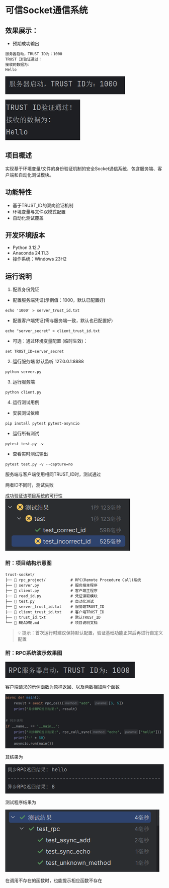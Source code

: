 # 可信Socket通信系统

## 效果展示：
- 预期成功输出

```
服务器启动，TRUST ID为：1000
TRUST ID验证通过！
接收的数据为: 
Hello
```

![效果演示图](screenshot1.png)

![效果演示图](screenshot2.png)

## 项目概述
实现基于环境变量/文件的身份验证机制的安全Socket通信系统，包含服务端、客户端和自动化测试模块。

## 功能特性
- 基于TRUST_ID的双向验证机制
- 环境变量与文件双模式配置
- 自动化测试覆盖

## 开发环境版本
- Python 3.12.7
- Anaconda 24.11.3
- 操作系统：Windows 23H2

## 运行说明
1. 配置身份凭证
- 配置服务端凭证(示例值：1000，默认已配置好)

`echo '1000' > server_trust_id.txt`

- 配置客户端凭证(需与服务端一致，默认也已配置好)

`echo "server_secret" > client_trust_id.txt`

- 可选：通过环境变量配置 (临时生效)：

`set TRUST_ID=server_secret`

2. 运行服务端
默认监听 127.0.0.1:8888

`python server.py`


3. 运行服务端

`python client.py`

4. 运行测试用例
- 安装测试依赖

`pip install pytest pytest-asyncio`

- 运行所有测试

`pytest test.py -v`

- 查看实时测试输出

`pytest test.py -v --capture=no`

服务端与客户端使用相同TRUST_ID时，测试通过

两者ID不同时，测试失败

成功验证该项目系统的可行性
![效果演示图](screenshot3.png)

### 附：项目结构示意图
```
trust-socket/
├── 📁 rpc_project/           # RPC(Remote Procedure Call)系统
├── 📄 server.py              # 服务端主程序
├── 📄 client.py              # 客户端主程序
├── 📄 read_id.py             # 凭证读取模块
├── 📄 test.py                # 自动化测试
├── 📄 server_trust_id.txt    # 服务端TRUST_ID
├── 📄 client_trust_id.txt    # 客户端TRUST_ID
├── 📄 trust_id.txt           # 默认TRUST_ID
└── 📄 README.md              # 项目说明文档
```
> 💡 提示：首次运行时建议保持默认配置，验证基础功能正常后再进行自定义配置

### 附：RPC系统演示效果图
![效果演示图](screenshot4.png)

客户端请求的示例函数为原样返回、以及两数相加两个函数

![效果演示图](screenshot5.png)

其结果为

![效果演示图](screenshot6.png)

测试程序结果为

![效果演示图](screenshot7.png)

在调用不存在的函数时，也能提示相应函数不存在

